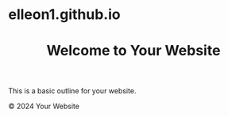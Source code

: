 # elleon1.github.io

<!DOCTYPE html>
<html lang="en">
<head>
    <meta charset="UTF-8">
    <meta name="viewport" content="width=device-width, initial-scale=1.0">
    <link rel="stylesheet" href="styles.css">
    <title>Your Website</title>
</head>
<body>
    <header>
        <h1>Welcome to Your Website</h1>
    </header>
    <main>
        <p>This is a basic outline for your website.</p>
    </main>
    <footer>
        <p>&copy; 2024 Your Website</p>
    </footer>
</body>
</html>
